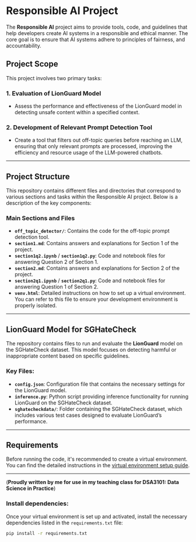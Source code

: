 # Responsible AI Project

The **Responsible AI** project aims to provide tools, code, and guidelines that help developers create AI systems in a responsible and ethical manner. The core goal is to ensure that AI systems adhere to principles of fairness, and accountability. 

## Project Scope

This project involves two primary tasks:

### 1. **Evaluation of LionGuard Model**
   - Assess the performance and effectiveness of the LionGuard model in detecting unsafe content within a specified context.

### 2. **Development of Relevant Prompt Detection Tool**
   - Create a tool that filters out off-topic queries before reaching an LLM, ensuring that only relevant prompts are processed, improving the efficiency and resource usage of the LLM-powered chatbots.

---

## Project Structure

This repository contains different files and directories that correspond to various sections and tasks within the Responsible AI project. Below is a description of the key components:

### **Main Sections and Files**

- **`off_topic_detector/`**: Contains the code for the off-topic prompt detection tool.
- **`section1.md`**: Contains answers and explanations for Section 1 of the project.
- **`section1q2.ipynb`** / **`section1q2.py`**: Code and notebook files for answering Question 2 of Section 1.
- **`section2.md`**: Contains answers and explanations for Section 2 of the project.
- **`section2q1.ipynb`** / **`section2q1.py`**: Code and notebook files for answering Question 1 of Section 2.
- **`venv.html`**: Detailed instructions on how to set up a virtual environment. You can refer to this file to ensure your development environment is properly isolated.

---

## LionGuard Model for SGHateCheck

The repository contains files to run and evaluate the **LionGuard** model on the SGHateCheck dataset. This model focuses on detecting harmful or inappropriate content based on specific guidelines.

### Key Files:
- **`config.json`**: Configuration file that contains the necessary settings for the LionGuard model.
- **`inference.py`**: Python script providing inference functionality for running LionGuard on the SGHateCheck dataset.
- **`sghatecheckdata/`**: Folder containing the SGHateCheck dataset, which includes various test cases designed to evaluate LionGuard’s performance.

---

## Requirements

Before running the code, it's recommended to create a virtual environment. You can find the detailed instructions in the [virtual environment setup guide](venv.html).

---

(**Proudly written by me for use in my teaching class for DSA3101: Data Science in Practice**)

### Install dependencies:

Once your virtual environment is set up and activated, install the necessary dependencies listed in the `requirements.txt` file:

```bash
pip install -r requirements.txt
```